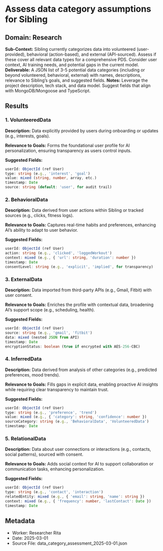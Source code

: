 # Assess data category assumptions for Sibling

## Domain: Research
**Sub-Context:** Sibling currently categorizes data into volunteered (user-provided), behavioral (action-based), and external (API-sourced). Assess if these cover all relevant data types for a comprehensive PDS. Consider user context, AI training needs, and potential gaps in the current model.
**Deliverable:** A JSON list of 3-5 potential data categories (including or beyond volunteered, behavioral, external) with names, descriptions, relevance to Sibling’s goals, and suggested fields.
**Notes:** Leverage the project description, tech stack, and data model. Suggest fields that align with MongoDB/Mongoose and TypeScript.

## Results

### 1. VolunteeredData

**Description:** Data explicitly provided by users during onboarding or updates (e.g., interests, goals).

**Relevance to Goals:** Forms the foundational user profile for AI personalization, ensuring transparency as users control inputs.

**Suggested Fields:**
```typescript
userId: ObjectId (ref User)
type: string (e.g., 'interest', 'goal')
value: mixed (string, number, array, etc.)
timestamp: Date
source: string (default: 'user', for audit trail)
```

### 2. BehavioralData

**Description:** Data derived from user actions within Sibling or tracked sources (e.g., clicks, fitness logs).

**Relevance to Goals:** Captures real-time habits and preferences, enhancing AI’s ability to adapt to user behavior.

**Suggested Fields:**
```typescript
userId: ObjectId (ref User)
action: string (e.g., 'clicked', 'loggedWorkout')
context: mixed (e.g., { 'url': string, 'duration': number })
timestamp: Date
consentLevel: string (e.g., 'explicit', 'implied', for transparency)
```

### 3. ExternalData

**Description:** Data imported from third-party APIs (e.g., Gmail, Fitbit) with user consent.

**Relevance to Goals:** Enriches the profile with contextual data, broadening AI’s support scope (e.g., scheduling, health).

**Suggested Fields:**
```typescript
userId: ObjectId (ref User)
source: string (e.g., 'gmail', 'fitbit')
data: mixed (nested JSON from API)
timestamp: Date
encryptionStatus: boolean (true if encrypted with AES-256-CBC)
```

### 4. InferredData

**Description:** Data derived from analysis of other categories (e.g., predicted preferences, mood trends).

**Relevance to Goals:** Fills gaps in explicit data, enabling proactive AI insights while requiring clear transparency to maintain trust.

**Suggested Fields:**
```typescript
userId: ObjectId (ref User)
type: string (e.g., 'preference', 'trend')
value: mixed (e.g., { 'category': string, 'confidence': number })
sourceCategory: string (e.g., 'BehavioralData', 'VolunteeredData')
timestamp: Date
```

### 5. RelationalData

**Description:** Data about user connections or interactions (e.g., contacts, social patterns), sourced with consent.

**Relevance to Goals:** Adds social context for AI to support collaboration or communication tasks, enhancing personalization.

**Suggested Fields:**
```typescript
userId: ObjectId (ref User)
type: string (e.g., 'contact', 'interaction')
relatedEntity: mixed (e.g., { 'email': string, 'name': string })
context: mixed (e.g., { 'frequency': number, 'lastContact': Date })
timestamp: Date
```


## Metadata
- Worker: Researcher Rita
- Date: 2025-03-01
- Source File: data_category_assessment_2025-03-01.json
